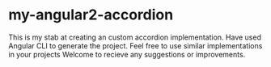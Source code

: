 # my-angular2-accordion
This is my stab at creating an custom accordion implementation. Have used Angular CLI to generate the project. 
Feel free to use similar implementations in your projects
Welcome to recieve any suggestions or improvements.